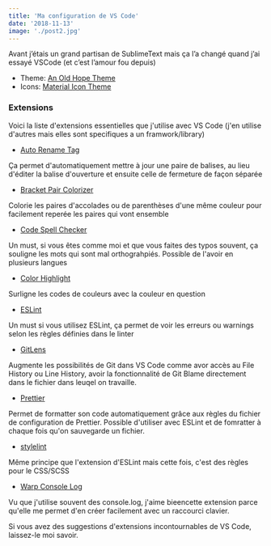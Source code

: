 ```yaml
---
title: 'Ma configuration de VS Code'
date: '2018-11-13'
image: './post2.jpg'
---
```


Avant j’étais un grand partisan de SublimeText mais ça l’a changé quand j’ai essayé VSCode (et c’est l’amour fou depuis)

-   Theme: [An Old Hope Theme](https://marketplace.visualstudio.com/items?itemName=dustinsanders.an-old-hope-theme-vscode)
-   Icons: [Material Icon Theme](https://marketplace.visualstudio.com/items?itemName=PKief.material-icon-theme)

### Extensions

Voici la liste d'extensions essentielles que j'utilise avec VS Code (j'en utilise d'autres mais elles sont specifiques a un framwork/library)

-   <a href="https://marketplace.visualstudio.com/items?itemName=formulahendry.auto-rename-tag" target="_blank" rel="noopener noreferrer">Auto Rename Tag</a>

Ça permet d'automatiquement mettre à jour une paire de balises, au lieu d'éditer la balise d'ouverture et ensuite celle de fermeture de façon séparée

-   <a href="https://marketplace.visualstudio.com/items?itemName=CoenraadS.bracket-pair-colorizer" target="_blank" rel="noopener noreferrer">Bracket Pair Colorizer</a>

Colorie les paires d'accolades ou de parenthèses d'une même couleur pour facilement reperée les paires qui vont ensemble

-   <a href="https://marketplace.visualstudio.com/items?itemName=streetsidesoftware.code-spell-checker" target="_blank" rel="noopener noreferrer">Code Spell Checker</a>

Un must, si vous êtes comme moi et que vous faites des typos souvent, ça souligne les mots qui sont mal orthograhpiés. Possible de l'avoir en plusieurs langues

-   <a href="https://marketplace.visualstudio.com/items?itemName=naumovs.color-highlight" target="_blank" rel="noopener noreferrer">Color Highlight</a>

Surligne les codes de couleurs avec la couleur en question

-   <a href="https://marketplace.visualstudio.com/items?itemName=dbaeumer.vscode-eslint" target="_blank" rel="noopener noreferrer">ESLint</a>

Un must si vous utilisez ESLint, ça permet de voir les erreurs ou warnings selon les règles définies dans le linter

-   <a href="https://marketplace.visualstudio.com/items?itemName=eamodio.gitlens" target="_blank" rel="noopener noreferrer">GitLens</a>

Augmente les possibilités de Git dans VS Code comme avor accès au File History ou Line History, avoir la fonctionnalité de Git Blame directement dans le fichier dans leuqel on travaille.

-   <a href="https://marketplace.visualstudio.com/items?itemName=esbenp.prettier-vscode" target="_blank" rel="noopener noreferrer">Prettier</a>

Permet de formatter son code automatiquement grâce aux règles du fichier de configuration de Prettier. Possible d'utiliser avec ESLint et de fomratter à chaque fois qu'on sauvegarde un fichier.

-   <a href="https://marketplace.visualstudio.com/items?itemName=shinnn.stylelint" target="_blank" rel="noopener noreferrer">stylelint</a>

Même principe que l'extension d'ESLint mais cette fois, c'est des règles pour le CSS/SCSS

-   <a href="https://marketplace.visualstudio.com/items?itemName=midnightsyntax.vscode-wrap-console-log" target="_blank" rel="noopener noreferrer">Warp Console Log</a>

Vu que j'utilise souvent des console.log, j'aime bieencette extension parce qu'elle me permet d'en créer facilement avec un raccourci clavier.

Si vous avez des suggestions d'extensions incontournables de VS Code, laissez-le moi savoir.
